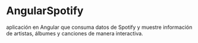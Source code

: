 # AngularSpotify
 aplicación en Angular que consuma datos de Spotify y muestre  información de artistas, álbumes y canciones de manera interactiva.
